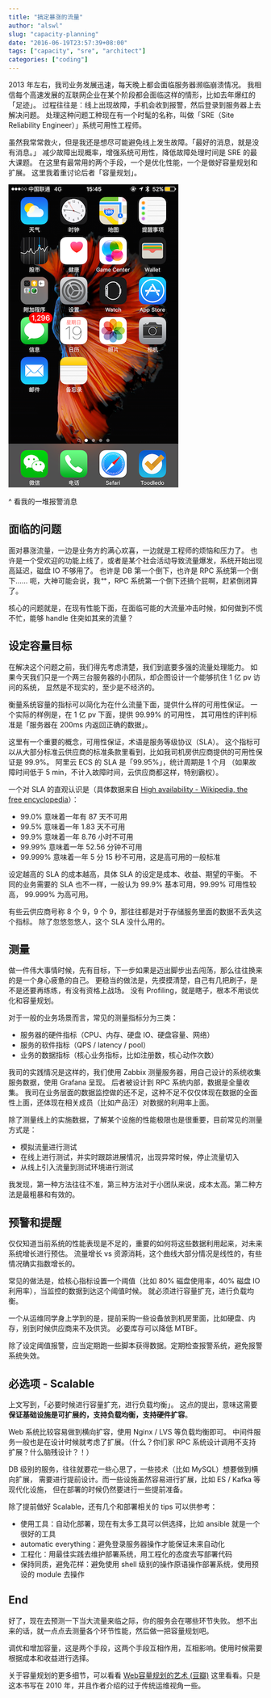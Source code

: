 ```yaml
---
title: "搞定暴涨的流量"
author: "alswl"
slug: "capacity-planning"
date: "2016-06-19T23:57:39+08:00"
tags: ["capacity", "sre", "architect"]
categories: ["coding"]
---
```


2013 年左右，我司业务发展迅速，每天晚上都会面临服务器濒临崩溃情况。
我相信每个高速发展的互联网企业在某个阶段都会面临这样的情形，比如去年爆红的「足迹」。
过程往往是：线上出现故障，手机会收到报警，然后登录到服务器上去解决问题。
处理这种问题工种现在有一个时髦的名称，叫做「SRE（Site Reliability Engineer）」系统可用性工程师。

虽然我常常救火，但是我还是想尽可能避免线上发生故障。「最好的消息，就是没有消息。」
减少故障出现概率，增强系统可用性，降低故障处理时间是 SRE 的最大课题。
在这里有最常用的两个手段，一个是优化性能，一个是做好容量规划和扩展。
这里我着重讨论后者「容量规划」。

![看我的一堆报警消息](../../static/images/upload_dropbox/201606/message.png)

^ 看我的一堆报警消息

<!-- more -->

## 面临的问题

面对暴涨流量，一边是业务方的满心欢喜，一边就是工程师的烦恼和压力了。
也许是一个受欢迎的功能上线了，或者是某个社会活动导致流量爆发，系统开始出现高延迟，磁盘 IO 不够用了。
也许是 DB 第一个倒下，也许是 RPC 系统第一个倒下……
呃，大神可能会说，我艹，RPC 系统第一个倒下还搞个屁啊，赶紧倒闭算了。

核心的问题就是，在现有性能下面，在面临可能的大流量冲击时候，如何做到不慌不忙，能够 handle 住突如其来的流量？

## 设定容量目标

在解决这个问题之前，我们得先考虑清楚，我们到底要多强的流量处理能力。
如果今天我们只是一个两三台服务器的小团队，却企图设计一个能够抗住 1 亿 pv 访问的系统，
显然是不现实的，至少是不经济的。

衡量系统容量的指标可以简化为在什么流量下面，提供什么样的可用性保证。
一个实际的样例是，在 1 亿 pv 下面，提供 99.99% 的可用性，
其可用性的评判标准是「服务器在 200ms 内返回正确的数据」。

这里有一个重要的概念，可用性保证，术语是服务等级协议（SLA）。
这个指标可以从大部分标准云供应商的标准条款里看到，比如我司机房供应商提供的可用性保证是 99.9%。
阿里云 ECS 的 SLA 是「99.95%」，统计周期是 1 个月
（如果故障时间低于 5 min，不计入故障时间，云供应商都这样，特别霸权）。

一个对 SLA 的直观认识是（具体数据来自 [High availability - Wikipedia, the free encyclopedia](https://en.wikipedia.org/wiki/High_availability#Percentage_calculation)）：

- 99.0% 意味着一年有 87 天不可用
- 99.5% 意味着一年 1.83 天不可用
- 99.9% 意味着一年 8.76 小时不可用
- 99.99% 意味着一年 52.56 分钟不可用
- 99.999% 意味着一年 5 分 15 秒不可用，这是高可用的一般标准

设定越高的 SLA 的成本越高，具体 SLA 的设定是成本、收益、期望的平衡。
不同的业务需要的 SLA 也不一样，一般认为 99.9% 基本可用，99.99% 可用性较高，
99.999% 为高可用。

有些云供应商号称 8 个 9，9 个 9，那往往都是对于存储服务里面的数据不丢失这个指标。
除了忽悠忽悠人，这个 SLA 没什么用的。

## 测量

做一件伟大事情时候，先有目标，下一步如果是迈出脚步出去闯荡，那么往往换来的是一个身心疲惫的自己。
更稳当的做法是，先摸摸清楚，自己有几把刷子，是不是还要再练练，有没有资格上战场。
没有 Profiling，就是瞎子，根本不用谈优化和容量规划。

对于一般的业务场景而言，常见的测量指标分为三类：

- 服务器的硬件指标（CPU、内存、硬盘 IO、硬盘容量、网络）
- 服务的软件指标（QPS / latency / pool）
- 业务的数据指标（核心业务指标，比如注册数，核心动作次数）

我司的实践情况是这样的，我们使用 Zabbix 测量服务器，用自己设计的系统收集服务数据，使用 Grafana 呈现。
后者被设计到 RPC 系统内部，数据是全量收集。
我司在业务层面的数据监控做的还不足，这种不足不仅仅体现在数据的全面性上面，还体现在相关成员（比如产品汪）对数据的利用率上面。

除了测量线上的实施数据，了解某个设施的性能极限也是很重要，目前常见的测量方式是：

- 模拟流量进行测试
- 在线上进行测试，并实时跟踪进展情况，出现异常时候，停止流量切入
- 从线上引入流量到测试环境进行测试

我发现，第一种方法往往不准，第三种方法对于小团队来说，成本太高。第二种方法是最粗暴和有效的。

## 预警和提醒

仅仅知道当前系统的性能表现是不足的，重要的如何将这些数据利用起来，对未来系统增长进行预估。
流量增长 vs 资源消耗，这个曲线大部分情况是线性的，有些情况确实指数增长的。

常见的做法是，给核心指标设置一个阈值（比如 80% 磁盘使用率，40% 磁盘 IO 利用率），当监控的数据到达这个阈值时候。
就必须进行容量扩充，进行负载均衡。

一个从运维同学身上学到的是，提前采购一些设备放到机房里面，比如硬盘、内存，别到时候供应商来不及供货。
必要库存可以降低 MTBF。

除了设定阈值报警，应当定期跑一些脚本获得数据。定期检查报警系统，避免报警系统失效。

## 必选项 - Scalable

上文写到，「必要时候进行容量扩充，进行负载均衡」。
这点的提出，意味这需要**保证基础设施是可扩展的，支持负载均衡，支持硬件扩容**。

Web 系统比较容易做到横向扩容，使用 Nginx / LVS 等负载均衡即可。
中间件服务一般也是在设计时候就考虑了扩展。（什么？你们家 RPC 系统设计调用不支持扩展？什么脑残设计？！）

DB 级别的服务，往往就要花一些心思了，一些技术（比如 MySQL）想要做到横向扩展，
需要进行提前设计。而一些设施虽然容易进行扩展，比如 ES / Kafka 等现代化设施，
但在部署的时候仍然要进行一些提前准备。

除了提前做好 Scalable，还有几个和部署相关的 tips 可以供参考：

- 使用工具：自动化部署，现在有太多工具可以供选择，比如 ansible 就是一个很好的工具
- automatic everything：避免登录服务器操作才能保证未来自动化
- 工程化：用最佳实践去维护部署系统，用工程化的态度去写部署代码
- 保持同质，避免花样：避免使用 shell 级别的操作原语操作部署系统，使用预设的 module 去操作

## End

好了，现在去预测一下当大流量来临之际，你的服务会在哪些环节失败。
想不出来的话，就一点点去测量各个环节性能，然后做一把容量规划吧。

调优和增加容量，这是两个手段，这两个手段互相作用，互相影响。使用时候需要根据成本和收益进行选择。

关于容量规划的更多细节，可以看看 [Web容量规划的艺术 (豆瓣)](https://book.douban.com/subject/4200645/)
这里看看。只是这本书写在 2010 年，并且作者介绍的过于传统运维视角一些。
